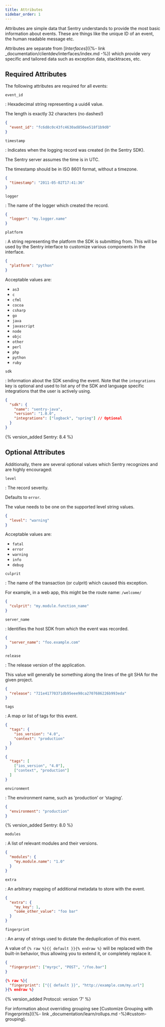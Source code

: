 ```yaml
---
title: Attributes
sidebar_order: 1
---
```


Attributes are simple data that Sentry understands to provide the most basic information about events. These are things like the unique ID of an event, the human readable message etc.

Attributes are separate from [_Interfaces_]({%- link _documentation/clientdev/interfaces/index.md -%}) which provide very specific and tailored data such as exception data, stacktraces, etc.

## Required Attributes

The following attributes are required for all events:

`event_id`

: Hexadecimal string representing a uuid4 value.

  The length is exactly 32 characters (no dashes!)

  ```json
  {
    "event_id": "fc6d8c0c43fc4630ad850ee518f1b9d0"
  }
  ```

`timestamp`

: Indicates when the logging record was created (in the Sentry SDK).

  The Sentry server assumes the time is in UTC.

  The timestamp should be in ISO 8601 format, without a timezone.

  ```json
  {
    "timestamp": "2011-05-02T17:41:36"
  }
  ```

`logger`

: The name of the logger which created the record.

  ```json
  {
    "logger": "my.logger.name"
  }
  ```

`platform`

: A string representing the platform the SDK is submitting from. This will be used by the Sentry interface to customize various components in the interface.

  ```json
  {
    "platform": "python"
  }
  ```

  Acceptable values are:

  -   `as3`
  -   `c`
  -   `cfml`
  -   `cocoa`
  -   `csharp`
  -   `go`
  -   `java`
  -   `javascript`
  -   `node`
  -   `objc`
  -   `other`
  -   `perl`
  -   `php`
  -   `python`
  -   `ruby`

`sdk`

: Information about the SDK sending the event. Note that the `integrations` key is optional and used to list any of the SDK and language specific integrations that the user is actively using.

  ```json
  {
    "sdk": {
      "name": "sentry-java",
      "version": "1.0.0",
      "integrations": ["logback", "spring"] // Optional
    }
  }
  ```

  {% version_added Sentry: 8.4 %}

## Optional Attributes

Additionally, there are several optional values which Sentry recognizes and are highly encouraged:

`level`

: The record severity.

  Defaults to `error`.

  The value needs to be one on the supported level string values.

  ```json
  {
    "level": "warning"
  }
  ```

  Acceptable values are:

  -   `fatal`
  -   `error`
  -   `warning`
  -   `info`
  -   `debug`

`culprit`

: The name of the transaction (or culprit) which caused this exception.

  For example, in a web app, this might be the route name: `/welcome/`

  ```json
  {
    "culprit": "my.module.function_name"
  }
  ```

`server_name`

: Identifies the host SDK from which the event was recorded.

  ```json
  {
    "server_name": "foo.example.com"
  }
  ```

`release`

: The release version of the application.

  This value will generally be something along the lines of the git SHA for the given project.

  ```json
  {
    "release": "721e41770371db95eee98ca2707686226b993eda"
  }
  ```

`tags`

: A map or list of tags for this event.

  ```json
  {
    "tags": {
      "ios_version": "4.0",
      "context": "production"
    }
  }
  ```

  ```json
  {
    "tags": [
      ["ios_version", "4.0"],
      ["context", "production"]
    ]
  }
  ```

`environment`

: The environment name, such as ‘production’ or ‘staging’.

  ```json
  {
    "environment": "production"
  }
  ```

  {% version_added Sentry: 8.0 %}

`modules`

: A list of relevant modules and their versions.

  ```json
  {
    "modules": {
      "my.module.name": "1.0"
    }
  }
  ```

`extra`

: An arbitrary mapping of additional metadata to store with the event.

  ```json
  {
    "extra": {
      "my_key": 1,
      "some_other_value": "foo bar"
    }
  }
  ```

`fingerprint`

: An array of strings used to dictate the deduplication of this event.

  A value of `{% raw %}{{ default }}{% endraw %}` will be replaced with the built-in behavior, thus allowing you to extend it, or completely replace it.

  ```json
  {
    "fingerprint": ["myrpc", "POST", "/foo.bar"]
  }
  ```

  ```json
  {% raw %}{
    "fingerprint": ["{{ default }}", "http://example.com/my.url"]
  }{% endraw %}
  ```

  {% version_added Protocol: version ‘7’ %}

For information about overriding grouping see [Customize Grouping with Fingerprints]({%- link _documentation/learn/rollups.md -%}#custom-grouping).
